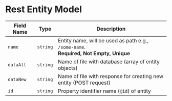 # Rest Entity Model

| Field Name | Type     | Description                                                                               |
| ---------- | -------- | ----------------------------------------------------------------------------------------- |
| `name`     | `string` | Entity name, will be used as path e.g., `/some-name`. <br>**Required, Not Empty, Unique** |
| `dataAll`     | `string` | Name of file with database (array of entity objects)              
| `dataNew`     | `string` | Name of file with response for creating new entity (POST request)
| `id`       | `string` | Property identifier name (`@id`) of entity                             |
